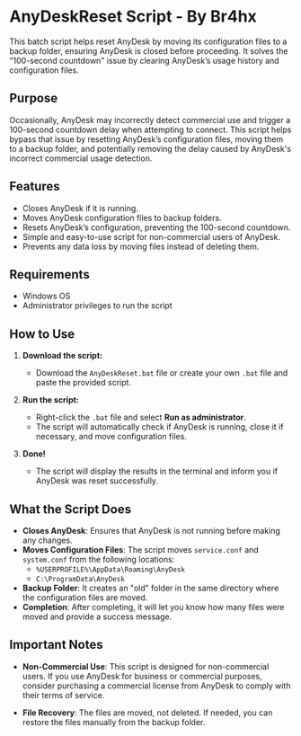 # AnyDeskReset Script - By Br4hx

This batch script helps reset AnyDesk by moving its configuration files to a backup folder, ensuring AnyDesk is closed before proceeding. It solves the "100-second countdown" issue by clearing AnyDesk’s usage history and configuration files.

## Purpose

Occasionally, AnyDesk may incorrectly detect commercial use and trigger a 100-second countdown delay when attempting to connect. This script helps bypass that issue by resetting AnyDesk’s configuration files, moving them to a backup folder, and potentially removing the delay caused by AnyDesk's incorrect commercial usage detection.

## Features
- Closes AnyDesk if it is running.
- Moves AnyDesk configuration files to backup folders.
- Resets AnyDesk’s configuration, preventing the 100-second countdown.
- Simple and easy-to-use script for non-commercial users of AnyDesk.
- Prevents any data loss by moving files instead of deleting them.

## Requirements
- Windows OS
- Administrator privileges to run the script

## How to Use

1. **Download the script:**
   - Download the `AnyDeskReset.bat` file or create your own `.bat` file and paste the provided script.

2. **Run the script:**
   - Right-click the `.bat` file and select **Run as administrator**.
   - The script will automatically check if AnyDesk is running, close it if necessary, and move configuration files.

3. **Done!**
   - The script will display the results in the terminal and inform you if AnyDesk was reset successfully.

## What the Script Does

- **Closes AnyDesk**: Ensures that AnyDesk is not running before making any changes.
- **Moves Configuration Files**: The script moves `service.conf` and `system.conf` from the following locations:
   - `%USERPROFILE%\AppData\Roaming\AnyDesk`
   - `C:\ProgramData\AnyDesk`
- **Backup Folder**: It creates an "old" folder in the same directory where the configuration files are moved.
- **Completion**: After completing, it will let you know how many files were moved and provide a success message.


## Important Notes

- **Non-Commercial Use**: This script is designed for non-commercial users. If you use AnyDesk for business or commercial purposes, consider purchasing a commercial license from AnyDesk to comply with their terms of service.
  
- **File Recovery**: The files are moved, not deleted. If needed, you can restore the files manually from the backup folder.
